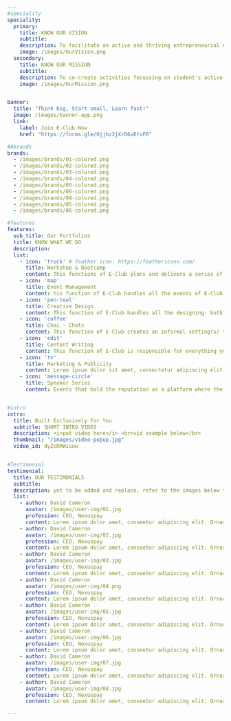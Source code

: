 ```yaml
---
#speciality
speciality:
  primary:
    title: KNOW OUR VISION
    subtitle: 
    description: To facilitate an active and thriving entrepreneurial ecosystem on the campus.
    image: /images/OurVision.png
  secondary:
    title: KNOW OUR MISSION
    subtitle: 
    description: To co-create activities focussing on student's active participation in the entrepreneurial ecosystem from various other clubs in the University, which in turn contributes to the vibrant functioning entrepreneurial ecosystem on the campus.
    image: /images/OurMission.png


banner:
  title: "Think big, Start small, Learn fast!"
  image: /images/banner-app.png
  link:
    label: Join E-Club Now
    href: "https://forms.gle/Ujjhz2jXrD6vEtsF6"

##brands
brands:
  - /images/brands/01-colored.png
  - /images/brands/02-colored.png
  - /images/brands/03-colored.png
  - /images/brands/04-colored.png 
  - /images/brands/05-colored.png
  - /images/brands/06-colored.png
  - /images/brands/04-colored.png
  - /images/brands/05-colored.png
  - /images/brands/06-colored.png

#features
features:
  sub_title: Our Portfolios
  title: KNOW WHAT WE DO
  description: 
  list:
    - icon: 'truck' # feather icon: https://feathericons.com/
      title: Workshop & Bootcamp
      content: This functions of E-Club plans and delivers a series of workshops and boot camps with the motive to foster skill-based education and awareness on entrepreneurship amongst the campus community.
    - icon: 'map'
      title: Event Management
      content: his function of E-Club handles all the events of E-Club and VDC, as the success of any event depends largely on its planning and executing by timely obtaining all the necessary resources.
    - icon: 'pen-tool'
      title: Creative Design
      content: This function of E-Club handles all the designing- both graphic and video stack. Also, they do the photo & video shooting, editing and releasing all the media of those programs or events on the campus by both E-Club & VDC.
    - icon: 'coffee'
      title: Chai - Chats
      content: This function of E-Club creates an informal setting(s) to meet like-minded people interested in common topics, such as technology, food, education, sports, etc.
    - icon: 'edit'
      title: Content Writing
      content: This function of E-Club is responsible for everything you read and all the communications you get on the social media or otherwise regarding any events or programs of both the E-Club and VDC.
    - icon: 'tv'
      title: Marketing & Publicity
      content: Lorem ipsum dolor sit amet, consectetur adipiscing elit. Neque enim id diam ornare volutpat in sagitis, aliquet. Arcu cursus
    - icon: 'message-circle'
      title: Speaker Series
      content: Events that hold the reputation as a platform where the GITAM fraternity can both gain the knowledge, and as well as get inspired by the life experiences and stories of successful personalities in the field of business i.e entrepreneurs, innovators, business executives, business-men and business-women.


#intro
intro:
  title: Built Exclusively For You
  subtitle: SHORT INTRO VIDEO
  description: <i>put video here</i> <br>vid example below</br>
  thumbnail: "/images/video-popup.jpg"
  video_id: dyZcRRWiuuw


#Testimonial
testimonial:
  title: OUR TESTIMONIALS
  subtitle: 
  description: yet to be added and replace, refer to the images below to avoid error <i>(if kept empty)</i> 
  list:
    - author: David Cameron
      avatar: /images/user-img/01.jpg
      profession: CEO, Nexuspay
      content: Lorem ipsum dolor amet, conseetur adipiscing elit. Ornare quam porta arcu congue felis volutpat. Vitae lectudbfs pellentesque vitae dolor
    - author: David Cameron
      avatar: /images/user-img/02.jpg
      profession: CEO, Nexuspay
      content: Lorem ipsum dolor amet, conseetur adipiscing elit. Ornare quam porta arcu congue felis volutpat. Vitae lectudbfs pellentesque vitae dolor
    - author: David Cameron
      avatar: /images/user-img/03.jpg
      profession: CEO, Nexuspay
      content: Lorem ipsum dolor amet, conseetur adipiscing elit. Ornare quam porta arcu congue felis volutpat. Vitae lectudbfs pellentesque vitae dolor
    - author: David Cameron
      avatar: /images/user-img/04.png
      profession: CEO, Nexuspay
      content: Lorem ipsum dolor amet, conseetur adipiscing elit. Ornare quam porta arcu congue felis volutpat. Vitae lectudbfs pellentesque vitae dolor
    - author: David Cameron
      avatar: /images/user-img/05.jpg
      profession: CEO, Nexuspay
      content: Lorem ipsum dolor amet, conseetur adipiscing elit. Ornare quam porta arcu congue felis volutpat. Vitae lectudbfs pellentesque vitae dolor
    - author: David Cameron
      avatar: /images/user-img/06.jpg
      profession: CEO, Nexuspay
      content: Lorem ipsum dolor amet, conseetur adipiscing elit. Ornare quam porta arcu congue felis volutpat. Vitae lectudbfs pellentesque vitae dolor
    - author: David Cameron
      avatar: /images/user-img/07.jpg
      profession: CEO, Nexuspay
      content: Lorem ipsum dolor amet, conseetur adipiscing elit. Ornare quam porta arcu congue felis volutpat. Vitae lectudbfs pellentesque vitae dolor
    - author: David Cameron
      avatar: /images/user-img/08.jpg
      profession: CEO, Nexuspay
      content: Lorem ipsum dolor amet, conseetur adipiscing elit. Ornare quam porta arcu congue felis volutpat. Vitae lectudbfs pellentesque vitae dolor

---
```

